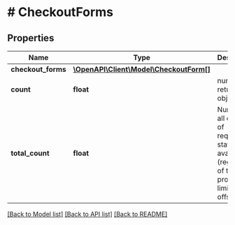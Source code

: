 # # CheckoutForms

## Properties

Name | Type | Description | Notes
------------ | ------------- | ------------- | -------------
**checkout_forms** | [**\OpenAPI\Client\Model\CheckoutForm[]**](CheckoutForm.md) |  |
**count** | **float** | number of returned objects |
**total_count** | **float** | Number of all objects of requested status(es) available (regardless of the provided limit and offset) |

[[Back to Model list]](../../README.md#models) [[Back to API list]](../../README.md#endpoints) [[Back to README]](../../README.md)
